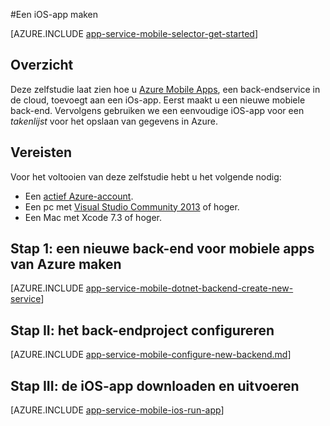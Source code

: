 <properties
    pageTitle="Een iOS-app maken in Azure App Service Mobile Apps| Microsoft Azure"
    description="Volg deze zelfstudie om aan de slag te gaan met back-ends voor mobiele apps van Azure voor iOs-ontwikkeling in Objective-C of Swift."
    services="app-service\mobile"
    documentationCenter="ios"
    authors="krisragh"
    manager="dwrede"
    editor=""/>

<tags
    ms.service="app-service-mobile"
    ms.workload="na"
    ms.tgt_pltfrm="mobile-ios"
    ms.devlang="objective-c"
    ms.topic="hero-article"
    ms.date="04/19/2016"
    ms.author="krisragh"/>

#Een iOS-app maken

[AZURE.INCLUDE [app-service-mobile-selector-get-started](../../includes/app-service-mobile-selector-get-started.md)]

## Overzicht

Deze zelfstudie laat zien hoe u [Azure Mobile Apps](app-service-mobile-value-prop.md), een back-endservice in de cloud, toevoegt aan een iOs-app. Eerst maakt u een nieuwe mobiele back-end. Vervolgens gebruiken we een eenvoudige iOS-app voor een _takenlijst_ voor het opslaan van gegevens in Azure.

## Vereisten

Voor het voltooien van deze zelfstudie hebt u het volgende nodig:

* Een [actief Azure-account](https://azure.microsoft.com/pricing/free-trial/).
* Een pc met [Visual Studio Community 2013] of hoger. 
* Een Mac met Xcode 7.3 of hoger.

## Stap 1: een nieuwe back-end voor mobiele apps van Azure maken

[AZURE.INCLUDE [app-service-mobile-dotnet-backend-create-new-service](../../includes/app-service-mobile-dotnet-backend-create-new-service.md)]

## Stap II: het back-endproject configureren

[AZURE.INCLUDE [app-service-mobile-configure-new-backend.md](../../includes/app-service-mobile-configure-new-backend.md)]

## Stap III: de iOS-app downloaden en uitvoeren

[AZURE.INCLUDE [app-service-mobile-ios-run-app](../../includes/app-service-mobile-ios-run-app.md)]


<!-- Images. -->

<!-- URLs -->
[Azure Portal]: https://portal.azure.com/
[XCode]: https://go.microsoft.com/fwLink/p/?LinkID=266532
[Visual Studio Community 2013]: https://go.microsoft.com/fwLink/p/?LinkID=534203



<!--HONumber=Jun16_HO2-->


